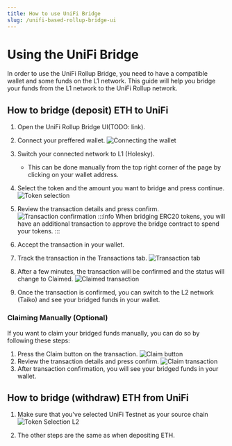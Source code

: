 ```yaml
---
title: How to use UniFi Bridge
slug: /unifi-based-rollup-bridge-ui
---
```


# Using the UniFi Bridge
In order to use the UniFi Rollup Bridge, you need to have a compatible wallet and some funds on the L1 network. This guide will help you bridge your funds from the L1 network to the UniFi Rollup network.

## How to bridge (deposit) ETH to UniFi
1. Open the UniFi Rollup Bridge UI(TODO: link).
2. Connect your preffered wallet.
![Connecting the wallet](/img/rollup/connect-wallet.png)
3. Switch your connected network to L1 (Holesky).
  
   - This can be done manually from the top right corner of the page by clicking on your wallet address.
4. Select the token and the amount you want to bridge and press continue.
![Token selection](/img/rollup/select-token.png)
5. Review the transaction details and press confirm.
![Transaction confirmation](/img/rollup/confirm-transaction.png)
:::info
When bridging ERC20 tokens, you will have an additional transaction to approve the bridge contract to spend your tokens.
:::
6. Accept the transaction in your wallet.
7. Track the transaction in the Transactions tab.
![Transaction tab](/img/rollup/transaction-tab.png)
8. After a few minutes, the transaction will be confirmed and the status will change to Claimed.
![Claimed transaction](/img/rollup/claimed-transaction.png)
9. Once the transaction is confirmed, you can switch to the L2 network (Taiko) and see your bridged funds in your wallet.
### Claiming Manually (Optional)
If you want to claim your bridged funds manually, you can do so by following these steps:
1. Press the Claim button on the transaction.
![Claim button](/img/rollup/claim-button.png)
2. Review the transaction details and press confirm.
![Claim transaction](/img/rollup/claim-transaction.png)
3. After transaction confirmation, you will see your bridged funds in your wallet.

## How to bridge (withdraw) ETH from UniFi

1. Make sure that you've selected UniFi Testnet as your source chain
![Token Selection L2](/img/rollup/select-token-l2.png)

2. The other steps are the same as when depositing ETH.